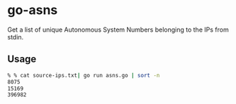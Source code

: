# go-asns
Get a list of unique Autonomous System Numbers belonging to the IPs from stdin.

## Usage
``` bash
% % cat source-ips.txt| go run asns.go | sort -n
8075
15169
396982
```
